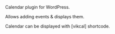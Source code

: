 Calendar plugin for WordPress.

Allows adding events & displays them.

Calendar can be displayed with [vikcal] shortcode.